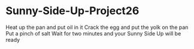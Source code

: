 # Sunny-Side-Up-Project26
Heat up the pan and put oil in it
Crack the egg and put the yolk on the pan
Put a pinch of salt
Wait for two minutes and your Sunny Side Up will be ready